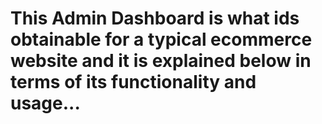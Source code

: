 # This Admin Dashboard is what ids obtainable for a typical ecommerce website and it is explained below in terms of its functionality and usage...
